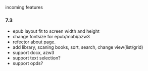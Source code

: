 incoming features

### 7.3
- epub layout fit to screen width and height
- change fontsize for epub/mobi/azw3
- refector about page.
- add library, scaning books, sort, search, change view(list/grid)
- support docx, azw3
- support text selection?
- support opds?
